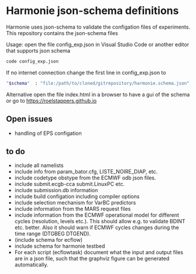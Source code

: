# Harmonie json-schema definitions 

Harmonie uses json-schema to validate the configation files of experiments. This repository contains the json-schema files 

Usage: open the file config_exp.json in Visual Studio Code or another editor that supports json schema

```bash
code config_exp.json
```

If no internet connection change the first line in config_exp.json to 

```bash
"$schema"  : "file:/path/to/cloned/gitrepository/harmonie.schema.json",
```

Alternative open the file index.html in a browser to have a gui of the schema or go to https://roelstappers.github.io

## Open issues 
- handling of  EPS configation 

## to do
- include all namelists
- include info from param_bator.cfg, LISTE_NOIRE_DIAP, etc.
- include codetype obstype from the ECMWF odb json files.
- include submit.ecgb-cca submit.LinuxPC etc.
- include submission.db information
- include build configation including compiler options
- include selection mechanism for VarBC predictors
- include information from the MARS request files
- include information from the ECMWF operational model for different cycles (resolution, levels etc.). This should allow e.g. to validate BDINT etc. better. Also it should warn if ECMWF cycles changes during the time range (DTGBEG DTGEND). 
- (include schema for ecflow) 
- include schema for harmonie testbed
- For each script (ecflowtask) document what the input and output files are in a json file, such that the graphviz figure can be generated automatically. 


